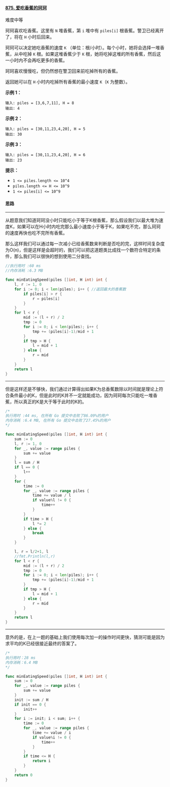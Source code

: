 #### [875. 爱吃香蕉的珂珂](https://leetcode-cn.com/problems/koko-eating-bananas/)

难度中等

珂珂喜欢吃香蕉。这里有 `N` 堆香蕉，第 `i` 堆中有 `piles[i]` 根香蕉。警卫已经离开了，将在 `H` 小时后回来。

珂珂可以决定她吃香蕉的速度 `K` （单位：根/小时）。每个小时，她将会选择一堆香蕉，从中吃掉 `K` 根。如果这堆香蕉少于 `K` 根，她将吃掉这堆的所有香蕉，然后这一小时内不会再吃更多的香蕉。 

珂珂喜欢慢慢吃，但仍然想在警卫回来前吃掉所有的香蕉。

返回她可以在 `H` 小时内吃掉所有香蕉的最小速度 `K`（`K` 为整数）。

**示例 1：**

```
输入: piles = [3,6,7,11], H = 8
输出: 4
```

**示例 2：**

```
输入: piles = [30,11,23,4,20], H = 5
输出: 30
```

**示例 3：**

```
输入: piles = [30,11,23,4,20], H = 6
输出: 23
```

 

**提示：**

- `1 <= piles.length <= 10^4`
- `piles.length <= H <= 10^9`
- `1 <= piles[i] <= 10^9`



#### 思路

------

从题意我们知道珂珂没小时只能吃小于等于K根香蕉，那么假设我们以最大堆为速度K，如果可以在H小时内吃完那么最小速度小于等于K，如果吃不完，那么珂珂的速度再快也吃不完所有香蕉。

那么这样我们可以通过每一次减小已给香蕉数来判断是否吃的完，这样时间复杂度为O(n)，但是这样是会超时的，我们可以把这道题类比成找一个数符合特定的条件，那么我们可以很快的想到使用二分查找。

```go
//执行用时 :60 ms
//内存消耗 :6.3 MB

func minEatingSpeed(piles []int, H int) int {
	l, r := 1, 0
	for i := 0; i < len(piles); i++ { //返回最大的香蕉数
		if piles[i] > r {
			r = piles[i]
		}
	}
	for l < r {
		mid := (l + r) / 2
		tmp := 0
		for i := 0; i < len(piles); i++ {
			tmp += (piles[i]-1)/mid + 1
		}
		if tmp > H {
			l = mid + 1
		} else {
			r = mid
		}
	}
	return l
}


```

------

但是这样还是不够快，我们通过计算得出如果K为总香蕉数除以时间就是理论上符合条件最小的K，但是此时的K并不一定就能成功，因为珂珂每次只能吃一堆香蕉，所以真正的K是大于等于此时的K的。



```go
/*
执行用时 :44 ms, 在所有 Go 提交中击败了86.09%的用户
内存消耗 :6.4 MB, 在所有 Go 提交中击败了27.45%的用户
*/

func minEatingSpeed(piles []int, H int) int {
	sum := 0
	l, r := 1, 0
	for _, value := range piles {
		sum += value
	}
	l = sum / H
	if l == 0 {
		l++
	}
	for {
		time := 0
		for _, value := range piles {
			time += value / l
			if value%l != 0 {
				time++
			}
		}
		if time > H {
			l *= 2
		} else {
			break
		}
	}

	l, r = l/2+1, l
	//fmt.Println(l,r)
	for l < r {
		mid := (l + r) / 2
		tmp := 0
		for i := 0; i < len(piles); i++ {
			tmp += (piles[i]-1)/mid + 1
		}
		if tmp > H {
			l = mid + 1
		} else {
			r = mid
		}
	}
	return l
}

```

------

意外的是，在上一题的基础上我们使用每次加一的操作时间更快，猜测可能是因为求平均的K已经很接近最终的答案了。

```go
/*
执行用时：28 ms
内存消耗：6.4 MB
*/

func minEatingSpeed(piles []int, H int) int {
	sum := 0
	for _, value := range piles {
		sum += value
	}
	init := sum / H
	if init == 0 {
		init++
	}
	for i := init; i < sum; i++ {
		time := 0
		for _, value := range piles {
			time += value / i
			if value%i != 0 {
				time++
			}
		}
		if time <= H {
			return i
		}
	}
	return 0
}
```


